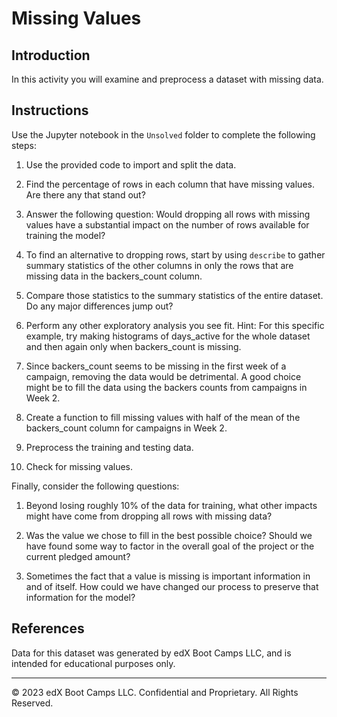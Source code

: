 # Missing Values

## Introduction

In this activity you will examine and preprocess a dataset with missing data.

## Instructions

Use the Jupyter notebook in the `Unsolved` folder to complete the following steps:

1. Use the provided code to import and split the data.

2. Find the percentage of rows in each column that have missing values. Are there any that stand out?

3. Answer the following question: Would dropping all rows with missing values have a substantial impact on the number of rows available for training the model?

4. To find an alternative to dropping rows, start by using `describe` to gather summary statistics of the other columns in only the rows that are missing data in the backers_count column.

5. Compare those statistics to the summary statistics of the entire dataset. Do any major differences jump out?

6. Perform any other exploratory analysis you see fit. Hint: For this specific example, try making histograms of days_active for the whole dataset and then again only when backers_count is missing.

7. Since backers_count seems to be missing in the first week of a campaign, removing the data would be detrimental. A good choice might be to fill the data using the backers counts from campaigns in Week 2.

8. Create a function to fill missing values with half of the mean of the backers_count column for campaigns in Week 2.

9. Preprocess the training and testing data.

10. Check for missing values.

Finally, consider the following questions:

1. Beyond losing roughly 10% of the data for training, what other impacts might have come from dropping all rows with missing data?

2. Was the value we chose to fill in the best possible choice? Should we have found some way to factor in the overall goal of the project or the current pledged amount?

3. Sometimes the fact that a value is missing is important information in and of itself. How could we have changed our process to preserve that information for the model?

## References

Data for this dataset was generated by edX Boot Camps LLC, and is intended for educational purposes only.

---

© 2023 edX Boot Camps LLC. Confidential and Proprietary. All Rights Reserved.

